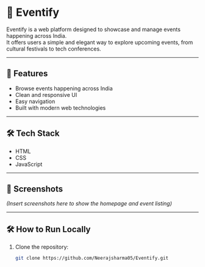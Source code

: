 # 🎉 Eventify

Eventify is a web platform designed to showcase and manage events happening across India.  
It offers users a simple and elegant way to explore upcoming events, from cultural festivals to tech conferences.

---

## 🚀 Features
- Browse events happening across India
- Clean and responsive UI
- Easy navigation
- Built with modern web technologies

---

## 🛠️ Tech Stack
- HTML
- CSS
- JavaScript

---

## 📸 Screenshots
*(Insert screenshots here to show the homepage and event listing)*

---

## 🛠️ How to Run Locally
1. Clone the repository:
   ```bash
   git clone https://github.com/Neerajsharma05/Eventify.git
